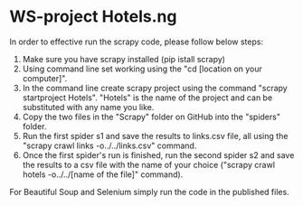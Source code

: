 # WS-project Hotels.ng

In order to effective run the scrapy code, please follow below steps:

1. Make sure you have scrapy installed (pip istall scrapy)
2. Using command line set working using the "cd [location on your computer]". 
3. In the command line create scrapy project using the command "scrapy startproject Hotels". "Hotels" is the name of the project and can be substituted with any name you like. 
4. Copy the two files in the "Scrapy" folder on GitHub into the "spiders" folder.
5. Run the first spider s1 and save the results to links.csv file, all using the "scrapy crawl links -o../../links.csv" command. 
6. Once the first spider's run is finished, run the second spider s2 and save the results to a csv file with the name of your choice ("scrapy crawl hotels -o../../[name of the file]" command). 



For Beautiful Soup and Selenium simply run the code in the published files. 
